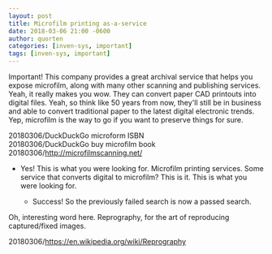 ```yaml
---
layout: post
title: Microfilm printing as-a-service
date: 2018-03-06 21:00 -0600
author: quorten
categories: [inven-sys, important]
tags: [inven-sys, important]
---
```


Important!  This company provides a great archival service that helps
you expose microfilm, along with many other scanning and publishing
services.  Yeah, it really makes you wow.  They can convert paper CAD
printouts into digital files.  Yeah, so think like 50 years from now,
they'll still be in business and able to convert traditional paper to
the latest digital electronic trends.  Yep, microfilm is the way to go
if you want to preserve things for sure.

20180306/DuckDuckGo microform ISBN  
20180306/DuckDuckGo buy microfilm book  
20180306/http://microfilmscanning.net/

* Yes!  This is what you were looking for.  Microfilm printing
  services.  Some service that converts digital to microfilm?  This is
  it.  This is what you were looking for.

    * Success!  So the previously failed search is now a passed search.

Oh, interesting word here.  Reprography, for the art of reproducing
captured/fixed images.

20180306/https://en.wikipedia.org/wiki/Reprography
